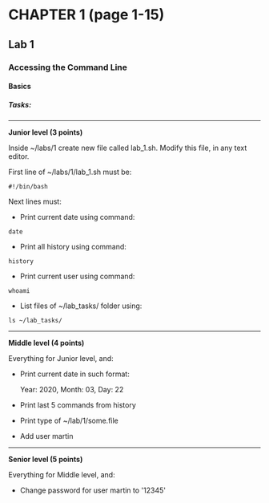 # CHAPTER 1 (page 1-15)
## Lab 1
### Accessing the Command Line
#### Basics
##### Tasks:

---
**Junior level (3 points)**

Inside ~/labs/1 create new file called lab_1.sh. Modify this file, in any text editor.

First line of ~/labs/1/lab_1.sh must be:

```shell script
#!/bin/bash
```

Next lines must:
- Print current date using command:
```shell script
date
```
- Print all history using command: 
```shell script
history
```
- Print current user using command: 
```shell script
whoami
```
- List files of ~/lab_tasks/ folder using: 
```shell script
ls ~/lab_tasks/
```

---
**Middle level (4 points)**

Everything for Junior level, and:
- Print current date in such format:

    Year: 2020, Month: 03, Day: 22
- Print last 5 commands from history
- Print type of ~/lab/1/some.file
- Add user martin 

---
**Senior level (5 points)**

Everything for Middle level, and:

- Change password for user martin to '12345'
